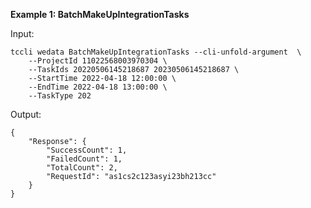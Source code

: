 **Example 1: BatchMakeUpIntegrationTasks**



Input: 

```
tccli wedata BatchMakeUpIntegrationTasks --cli-unfold-argument  \
    --ProjectId 11022568003970304 \
    --TaskIds 20220506145218687 20230506145218687 \
    --StartTime 2022-04-18 12:00:00 \
    --EndTime 2022-04-18 13:00:00 \
    --TaskType 202
```

Output: 
```
{
    "Response": {
        "SuccessCount": 1,
        "FailedCount": 1,
        "TotalCount": 2,
        "RequestId": "as1cs2c123asyi23bh213cc"
    }
}
```

